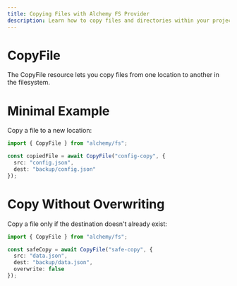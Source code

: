```yaml
---
title: Copying Files with Alchemy FS Provider
description: Learn how to copy files and directories within your project using Alchemy's FS (File System) provider.
---
```


# CopyFile

The CopyFile resource lets you copy files from one location to another in the filesystem.

# Minimal Example

Copy a file to a new location:

```ts
import { CopyFile } from "alchemy/fs";

const copiedFile = await CopyFile("config-copy", {
  src: "config.json", 
  dest: "backup/config.json"
});
```

# Copy Without Overwriting

Copy a file only if the destination doesn't already exist:

```ts
import { CopyFile } from "alchemy/fs";

const safeCopy = await CopyFile("safe-copy", {
  src: "data.json",
  dest: "backup/data.json", 
  overwrite: false
});
```
